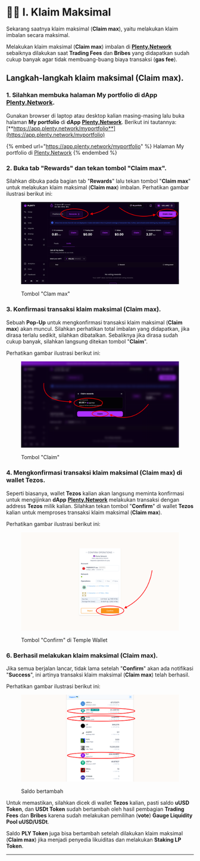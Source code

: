 # 🧑‍🌾 I. Klaim Maksimal

Sekarang saatnya klaim maksimal (**Claim max**), yaitu melakukan klaim imbalan secara maksimal.

Melakukan klaim maksimal (**Claim max**) imbalan di [**Plenty.Network**](https://plenty.network/) sebaiknya dilakukan saat **Trading Fees** dan **Bribes** yang didapatkan sudah cukup banyak agar tidak membuang-buang biaya transaksi (**gas fee**).

## Langkah-langkah klaim maksimal (Claim max)**.**

### 1. Silahkan membuka halaman My portfolio di dApp [Plenty.Network](https://plenty.network/).

Gunakan browser di laptop atau desktop kalian masing-masing lalu buka halaman **My portfolio** di **dApp** [**Plenty.Network**](https://plenty.network/). Berikut ini tautannya: [**https://app.plenty.network/myportfolio**](https://app.plenty.network/myportfolio)

{% embed url="https://app.plenty.network/myportfolio" %}
Halaman My portfolio di [Plenty.Network](https://plenty.network/)
{% endembed %}

### 2. Buka tab "Rewards" dan tekan tombol "Claim max".

Silahkan dibuka pada bagian tab "**Rewards**" lalu tekan tombol "**Claim max**" untuk melakukan klaim maksimal (**Claim max**) imbalan. Perhatikan gambar ilustrasi berikut ini:

<figure><img src="../.gitbook/assets/Screen Shot 2023-07-10 at 18.02.35.png" alt=""><figcaption><p>Tombol "Clam max"</p></figcaption></figure>

### 3. Konfirmasi transaksi klaim maksimal (Claim max).

Sebuah **Pop-Up** untuk mengkonfirmasi transaksi klaim maksimal (**Claim max**) akan muncul. Silahkan perhatikan total imbalan yang didapatkan, jika dirasa terlalu sedikit, silahkan dibatalkan. Sebaliknya jika dirasa sudah cukup banyak, silahkan langsung ditekan tombol "**Claim**".

Perhatikan gambar ilustrasi berikut ini:

<figure><img src="../.gitbook/assets/Screen Shot 2023-07-10 at 18.03.31.png" alt=""><figcaption><p>Tombol "Claim"</p></figcaption></figure>

### 4. Mengkonfirmasi transaksi klaim maksimal (Claim max) di wallet Tezos.

Seperti biasanya, wallet **Tezos** kalian akan langsung meminta konfirmasi untuk mengijinkan **dApp** [**Plenty.Network**](https://plenty.network/) melakukan transaksi dengan address **Tezos** milik kalian. Silahkan tekan tombol "**Confirm**" di wallet **Tezos** kalian untuk memproses transaksi klaim maksimal (**Claim max**).

Perhatikan gambar ilustrasi berikut ini:

<figure><img src="../.gitbook/assets/Screen Shot 2023-07-10 at 18.04.38.png" alt=""><figcaption><p>Tombol "Confirm" di Temple Wallet</p></figcaption></figure>

### 6. Berhasil melakukan klaim maksimal (Claim max).

Jika semua berjalan lancar, tidak lama setelah "**Confirm**" akan ada notifikasi "**Success**", ini artinya transaksi klaim maksimal (**Claim max**) telah berhasil.

Perhatikan gambar ilustrasi berikut ini:

<figure><img src="../.gitbook/assets/Screen Shot 2023-07-10 at 18.05.50.png" alt=""><figcaption><p>Saldo bertambah</p></figcaption></figure>

Untuk memastikan, silahkan dicek di wallet **Tezos** kalian, pasti saldo **uUSD Token**, dan **USDt Token** sudah bertambah oleh hasil pembagian **Trading Fees** dan **Bribes** karena sudah melakukan pemilihan (**vote**) **Gauge Liquidity Pool uUSD/USDt**.

Saldo **PLY Token** juga bisa bertambah setelah dilakukan klaim maksimal (**Claim max**) jika menjadi penyedia likuiditas dan melakukan **Staking LP Token**.

***
